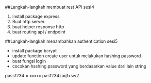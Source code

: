 ##Langkah-langkah membuat rest API sesi4
1. Install package express
2. Buat http server.
3. buat helper response http
4. buat routing api / endpoint

##Langkah-langkah menambahkan authentication sesi5
- install package bcrypt
- update function create user untuk melakukan hashing password
- buat fungsi login
- cocokan  hashing password yang berdasarkan value dari lain string



pass1234 = xxxxx
pas1234zaq1xsw2